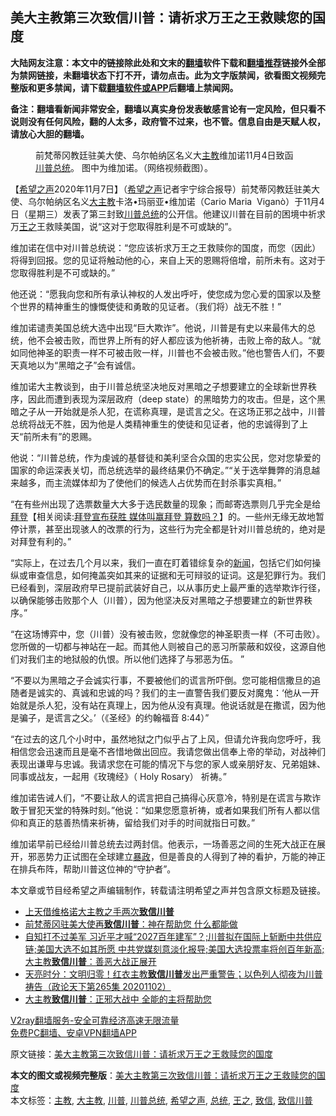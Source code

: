  <h2>美大主教第三次致信川普：请祈求万王之王救赎您的国度</h2> <p class="notice"><b>大陆网友注意：本文中的链接除此处和文末的<a href="https://github.com/bannedbook/fanqiang" >翻墙</a>软件下载和<a href="https://github.com/killgcd/justmysocks/blob/master/README.md">翻墙推荐</a>链接外全部为禁网链接，未翻墙状态下打不开，请勿点击。此为文字版禁闻，欲看图文视频完整版和更多禁闻，请下载<a href="https://github.com/bannedbook/fanqiang">翻墙软件或APP</a>后翻墙上禁闻网。</p><p>备注：翻墙看新闻非常安全，翻墙以真实身份发表敏感言论有一定风险，但只看不说则没有任何风险，翻的人太多，政府管不过来，也不管。信息自由是天赋人权，请放心大胆的翻墙。</b></p>  <div class="entry"> <figure><figcaption>前梵蒂冈教廷驻美大使、乌尔帕纳区名义大<a href="https://www.bannedbook.org/bnews/tag/%e4%b8%bb%e6%95%99/" class="st_tag internal_tag" rel="tag" title="标签 主教 下的日志">主教</a>维加诺11月4日致函<a href="https://www.bannedbook.org/bnews/tag/%e5%b7%9d%e6%99%ae/" class="st_tag internal_tag" rel="tag" title="标签 川普 下的日志">川普</a><a href="https://www.bannedbook.org/bnews/tag/%e6%80%bb%e7%bb%9f/" class="st_tag internal_tag" rel="tag" title="标签 总统 下的日志">总统</a>。 图中为维加诺。（网络视频截图）。</figcaption></figure> <p>【<span class='wp_keywordlink_affiliate'><a href="https://www.soundofhope.org" title="希望之声" target="_blank">希望之声</a></span>2020年11月7日】（<a href="https://www.bannedbook.org/bnews/tag/%e5%b8%8c%e6%9c%9b%e4%b9%8b%e5%a3%b0/" class="st_tag internal_tag" rel="tag" title="标签 希望之声 下的日志">希望之声</a>记者宇宁综合报导）前梵蒂冈教廷驻美大使、乌尔帕纳区名义<a href="https://www.bannedbook.org/bnews/tag/%E5%A4%A7%E4%B8%BB%E6%95%99/" class="st_tag internal_tag" rel="tag" title="标签 大主教 下的日志">大主教</a>卡洛•玛丽亚•维加诺（Cario Maria  Viganò）于11月4日（星期三）发表了第三封致<a href="https://www.bannedbook.org/bnews/tag/%E5%B7%9D%E6%99%AE%E6%80%BB%E7%BB%9F/" class="st_tag internal_tag" rel="tag" title="标签 川普总统 下的日志">川普总统</a>的公开信。他建议川普在目前的困境中祈求万<a href="https://www.bannedbook.org/bnews/tag/%e7%8e%8b%e4%b9%8b/" class="st_tag internal_tag" rel="tag" title="标签 王之 下的日志">王之</a>王救赎美国，说“这对于您取得胜利是不可或缺的”。</p> <p>维加诺在信中对川普总统说：“您应该祈求万王之王救赎你的国度，而您（因此）将得到回报。您的见证将触动他的心，来自上天的恩赐将倍增，前所未有。这对于您取得胜利是不可或缺的。”</p> <p>他还说：“愿我向您和所有承认神权的人发出呼吁，使您成为您心爱的国家以及整个世界的精神重生的慷慨使徒和勇敢的见证者。（我们将）战无不胜！”</p>  <p>维加诺谴责美国总统大选中出现“巨大欺诈”。他说，川普是有史以来最伟大的总统，他不会被击败，而世界上所有的好人都应该为他祈祷，击败上帝的敌人。“就如同他神圣的职责一样不可被击败一样，川普也不会被击败。”他也警告人们，不要天真地以为“黑暗之子”会有诚信。</p> <p>维加诺大主教谈到，由于川普总统坚决地反对黑暗之子想要建立的全球新世界秩序，因此而遭到表现为深层政府（deep state）的黑暗势力的攻击。但是，这个黑暗之子从一开始就是杀人犯，在谎称真理，是谎言之父。在这场正邪之战中，川普总统将战无不胜，因为他是人类精神重生的使徒和见证者，他的忠诚得到了上天“前所未有”的恩赐。 </p> <p>他说：“川普总统，作为虔诚的基督徒和美利坚合众国的忠实公民，您对您挚爱的国家的命运深表关切，而总统选举的最终结果仍不确定。”“关于选举舞弊的消息越来越多，而主流媒体却为了使他们的候选人占优势而在封杀事实真相。”</p>  <p>“在有些州出现了选票数量大大多于选民数量的现象；而邮寄选票则几乎完全是给<span class='wp_keywordlink'><a href="https://www.bannedbook.org/bnews/comments/20201018/1415809.html" title="“硬盘门”再爆：拿中共华信10％股的“大人物”正是拜登" target="_blank">拜登</a></span>【相关阅读:<a href='https://www.bannedbook.org/bnews/bannedvideo/20201108/1427594.html' target='_blank'>拜登宣布获胜 媒体叫赢拜登 算数吗？</a>】的。一些州无缘无故地暂停计票，甚至出现骇人的改票的行为，这些行为完全都是针对川普总统的，绝对是对拜登有利的。”</p> <p>“实际上，在过去几个月以来，我们一直在盯着错综复杂的<span class='wp_keywordlink_affiliate'><a href="https://www.bannedbook.org/" title="新闻">新闻</a></span>，包括它们如何操纵或审查信息，如何掩盖突如其来的证据和无可辩驳的证词。这是犯罪行为。我们已经看到，深层政府早已提前武装好自己，以从事历史上最严重的选举欺诈行径，以确保能够击败那个人（川普），因为他坚决反对黑暗之子想要建立的新世界秩序。”</p> <p>“在这场博弈中，您（川普）没有被击败，您就像您的神圣职责一样（不可击败）。您所做的一切都与神站在一起。而其他人则被自己的恶习所蒙蔽和奴役，这源自他们对我们主的地狱般的仇恨。所以他们选择了与邪恶为伍。 ”</p>  <p>“不要以为黑暗之子会诚实行事，不要被他们的谎言所吓倒。您可能相信撒旦的追随者是诚实的、真诚和忠诚的吗？我们的主一直警告我们要反对魔鬼：‘他从一开始就是杀人犯，没有站在真理上，因为他从没有真理。他说话就是在撒谎，因为他是骗子，是谎言之父。’（《圣经》的约翰福音 8:44）”</p> <p>“在过去的这几个小时中，虽然地狱之门似乎占了上风，但请允许我向您呼吁，我相信您会迅速而且是毫不吝惜地做出回应。我请您做出信奉上帝的举动，对战神们表现出谦卑与忠诚。我请求您在可能的情况下与您的家人或亲朋好友、兄弟姐妹、同事或战友，一起用《玫瑰经》（ Holy Rosary） 祈祷。”</p> <p>维加诺告诫人们，“不要让敌人的谎言把自己搞得心灰意冷，特别是在谎言与欺诈敢于冒犯天堂的特殊时刻。”他说：“如果您愿意祈祷，或者如果我们所有人都以信仰和真正的慈善热情来祈祷，留给我们对手的时间就指日可数。”</p>  <p>维加诺早前已经给川普总统去过两封信。他表示，一场善恶之间的生死大战正在展开，邪恶势力正试图在全球建立<span class='wp_keywordlink'><a href="https://www.bannedbook.org/forum11/topic276.html" title="禁片：评中国共产党的暴政" target="_blank">暴政</a></span>，但是善良的人得到了神的看护，万能的神正在排兵布阵，帮助川普这位神的“守护者”。</p> <p>本文章或节目经希望之声编辑制作，转载请注明希望之声并包含原文标题及链接。</p> <ul class='op-related-articles' title='相关阅读'> <li><a href='https://www.bannedbook.org/bnews/ccpdope/20201105/1425946.html' target='_blank'>上天借维格诺大主教之手两次<b>致信川普</b></a></li> <li><a href='https://www.bannedbook.org/bnews/bannedvideo/20201103/1425106.html' target='_blank'>前梵蒂冈驻美大使再<b>致信川普</b>：神在帮助您 什么都能做</a></li> <li><a href='https://www.bannedbook.org/bnews/bannedvideo/20201103/1425072.html' target='_blank'>自知打不过美军 习近平才喊“2027百年建军”？;川普拟在国际上斩断中共供应链;美国大选不如其所愿 中共党媒刻意淡化报导;美国大选投票率将创百年新高;大主教<b>致信川普</b>：善恶大战正展开</a></li> <li><a href='https://www.bannedbook.org/bnews/cbnews/20201103/1424789.html' target='_blank'>天亮时分：文明归零！红衣主教<b>致信川普</b>发出严重警告；以色列人彻夜为川普祷告（政论天下第265集 20201102）</a></li> <li><a href='https://www.bannedbook.org/bnews/comments/20201103/1424672.html' target='_blank'>大主教<b>致信川普</b>：正邪大战中 全能的主将帮助您</a></li> </ul> <p class="texttj"> <a href="https://www.bannedbook.org/forum23/topic22702.html" target="_blank">V2ray翻墙服务-安全可靠经济高速无限流量</a><br/> <a href="https://github.com/bannedbook/fanqiang/wiki/%E7%A6%81%E9%97%BB%E7%BD%91%E5%AE%89%E5%8D%93%E7%BF%BB%E5%A2%99%E6%96%B0%E9%97%BBAPP" target="_blank">免费PC翻墙、安卓VPN翻墙APP</a></p><p>原文链接：<a class="src_link"  href="https://www.soundofhope.org/post/440482" target="_blank">美大主教第三次致信川普：请祈求万王之王救赎您的国度</a></p><a name='sharetosocial'></a>       <div><b>本文的图文或视频完整版</b>：<a href='https://www.bannedbook.org/bnews/comments/20201108/1427778.html'>美大主教第三次致信川普：请祈求万王之王救赎您的国度</a></div>  </div><!--END ENTRY--> <div class="postfooter"> <div>本文标签：<a href="https://www.bannedbook.org/bnews/tag/%e4%b8%bb%e6%95%99/" rel="tag">主教</a>, <a href="https://www.bannedbook.org/bnews/tag/%E5%A4%A7%E4%B8%BB%E6%95%99/" rel="tag">大主教</a>, <a href="https://www.bannedbook.org/bnews/tag/%e5%b7%9d%e6%99%ae/" rel="tag">川普</a>, <a href="https://www.bannedbook.org/bnews/tag/%E5%B7%9D%E6%99%AE%E6%80%BB%E7%BB%9F/" rel="tag">川普总统</a>, <a href="https://www.bannedbook.org/bnews/tag/%e5%b8%8c%e6%9c%9b%e4%b9%8b%e5%a3%b0/" rel="tag">希望之声</a>, <a href="https://www.bannedbook.org/bnews/tag/%e6%80%bb%e7%bb%9f/" rel="tag">总统</a>, <a href="https://www.bannedbook.org/bnews/tag/%e7%8e%8b%e4%b9%8b/" rel="tag">王之</a>, <a href="https://www.bannedbook.org/bnews/tag/%E8%87%B4%E4%BF%A1/" rel="tag">致信</a>, <a href="https://www.bannedbook.org/bnews/tag/%E8%87%B4%E4%BF%A1%E5%B7%9D%E6%99%AE/" rel="tag">致信川普</a></div>  </div><!--END POSTFOOTER--> 